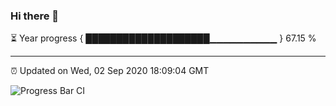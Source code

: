 ### Hi there 👋

⏳ Year progress { ████████████████████▁▁▁▁▁▁▁▁▁▁ } 67.15 %

---

⏰ Updated on Wed, 02 Sep 2020 18:09:04 GMT

![Progress Bar CI](https://github.com/liununu/liununu/workflows/Progress%20Bar%20CI/badge.svg)
